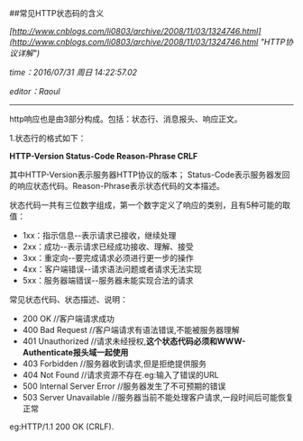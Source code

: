 ##常见HTTP状态码的含义

*[http://www.cnblogs.com/li0803/archive/2008/11/03/1324746.html](http://www.cnblogs.com/li0803/archive/2008/11/03/1324746.html "HTTP协议详解")*

*time：2016/07/31 周日 14:22:57.02*

*editor：Raoul*

----

http响应也是由3部分构成。包括：状态行、消息报头、响应正文。

1.状态行的格式如下：

**HTTP-Version Status-Code Reason-Phrase CRLF**

其中HTTP-Version表示服务器HTTP协议的版本； Status-Code表示服务器发回的响应状态代码。Reason-Phrase表示状态代码的文本描述。

状态代码一共有三位数字组成，第一个数字定义了响应的类别，且有5种可能的取值：

- 1xx：指示信息--表示请求已接收，继续处理
- 2xx：成功--表示请求已经成功接收、理解、接受
- 3xx：重定向--要完成请求必须进行更一步的操作
- 4xx：客户端错误--请求语法问题或者请求无法实现
- 5xx：服务器端错误--服务器未能实现合法的请求

常见状态代码、状态描述、说明：

- 200 OK  //客户端请求成功
- 400 Bad Request  //客户端请求有语法错误,不能被服务器理解
- 401 Unauthorized  //请求未经授权,**这个状态代码必须和WWW-Authenticate报头域一起使用**
- 403 Forbidden  //服务器收到请求,但是拒绝提供服务
- 404 Not Found  //请求资源不存在.eg:输入了错误的URL
- 500 Internal Server Error  //服务器发生了不可预期的错误
- 503 Server Unavailable //服务器当前不能处理客户请求,一段时间后可能恢复正常

eg:HTTP/1.1 200 OK (CRLF).